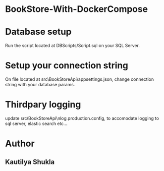 # BookStore-With-DockerCompose

# Database setup
Run the script located at DBScripts/Script.sql on your SQL Server.

# Setup your connection string
On file located at src\BookStoreApi\appsettings.json, change connection string with your database params.

# Thirdpary logging
update src\BookStoreApi\nlog.production.config, to accomodate logging to sql server, elastic search etc...

# Author
## Kautilya Shukla
